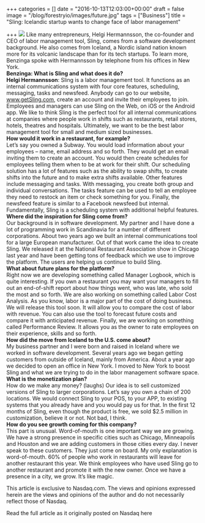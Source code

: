 +++
categories = []
date = "2016-10-13T12:03:00+00:00"
draft = false
image = "/blog/forestryio/images/future.jpg"
tags = ["Business"]
title = "Sling: Icelandic startup wants to change face of labor management"

+++
![](/blog/forestryio/images/future.jpg)
Like many entrepreneurs, Helgi Hermannsson, the co-founder and CEO of labor management tool, Sling, comes from a software development background. He also comes from Iceland, a Nordic island nation known more for its volcanic landscape than for its tech startups.
To learn more, Benzinga spoke with Hermannsson by telephone from his offices in New York.  
**Benzinga: What is Sling and what does it do?**  
**Helgi Hermannsson**: Sling is a labor management tool. It functions as an internal communications system with four core features, scheduling, messaging, tasks and newsfeed.
Anybody can go to our website, www.getSling.com, create an account and invite their employees to join. Employees and managers can use Sling on the Web, on iOS or the Android app.
We like to think Sling is the perfect tool for all internal communications at companies where people work in shifts such as restaurants, retail stores, hotels, theatres and hospitals. Ultimately, we want to be the best labor management tool for small and medium sized businesses.  
**How would it work in a restaurant, for example?**  
Let’s say you owned a Subway. You would load information about your employees – name, email address and so forth. They would get an email inviting them to create an account.
You would then create schedules for employees telling them when to be at work for their shift. Our scheduling solution has a lot of features such as the ability to swap shifts, to create shifts into the future and to make extra shifts available.
Other features include messaging and tasks. With messaging, you create both group and individual conversations. The tasks feature can be used to tell an employee they need to restock an item or check something for you.
Finally, the newsfeed feature is similar to a Facebook newsfeed but internal. Fundamentally, Sling is a scheduling system with additional helpful features.  
**Where did the inspiration for Sling come from?**  
Our background is in software development. My partner and I have done a lot of programming work in Scandinavia for a number of different corporations. About two years ago we built an internal communications tool for a large European manufacturer. Out of that work came the idea to create Sling.
We released it at the National Restaurant Association show in Chicago last year and have been getting tons of feedback which we use to improve the platform. The users are helping us continue to build Sling.  
**What about future plans for the platform?**  
Right now we are developing something called Manager Logbook, which is quite interesting. If you own a restaurant you may want your managers to fill out an end-of-shift report about how things went, who was late, who sold the most and so forth.
We are also working on something called Labor Cost Analysis. As you know, labor is a major part of the cost of doing business. We will release this tool soon. It will allow you to compare the cost of labor with revenue. You can also use the tool to forecast future costs and compare it with anticipated revenue. 
Finally, we are working on something called Performance Review. It allows you as the owner to rate employees on their experience, skills and so forth.  
**How did the move from Iceland to the U.S. come about?**  
My business partner and I were born and raised in Iceland where we worked in software development. Several years ago we began getting customers from outside of Iceland, mainly from America.
About a year ago we decided to open an office in New York. I moved to New York to boost Sling and what we are trying to do in the labor management software space.
**What is the monetization plan?**  
How do we make any money? (laughs) Our idea is to sell customized versions of Sling to larger corporations. Let’s say you own a chain of 200 locations. We would connect Sling to your POS, to your APP, to existing systems that you already have and you would pay us for that.
In the first 12 months of Sling, even though the product is free, we sold $2.5 million in customization, believe it or not. Not bad, I think.  
**How do you see growth coming for this company?**  
This part is unusual. Word-of-mouth is one important way we are growing. We have a strong presence in specific cities such as Chicago, Minneapolis and Houston and we are adding customers in those cities every day. I never speak to these customers. They just come on board.
My only explanation is word-of-mouth. 60% of people who work in restaurants will leave for another restaurant this year. We think employees who have used Sling go to another restaurant and promote it with the new owner. Once we have a presence in a city, we grow. It’s like magic.

This article is exclusive to Nasdaq.com.
The views and opinions expressed herein are the views and opinions of the author and do not necessarily reflect those of Nasdaq.

Read the full article as it originally posted on Nasdaq here